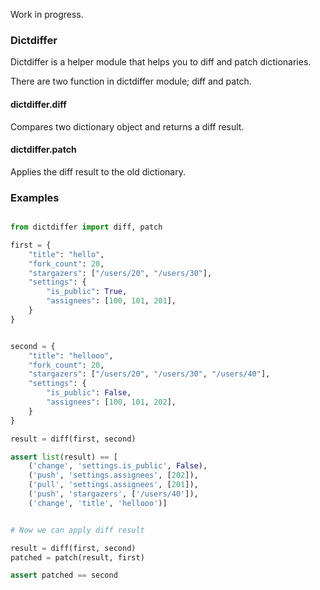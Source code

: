 Work in progress.

### Dictdiffer

Dictdiffer is a helper module that helps you to diff and patch dictionaries.

There are two function in dictdiffer module; diff and patch.

#### dictdiffer.diff
Compares two dictionary object and returns a diff result.

#### dictdiffer.patch
Applies the diff result to the old dictionary.

### Examples

```python

from dictdiffer import diff, patch

first = {
    "title": "hello",
    "fork_count": 20,
    "stargazers": ["/users/20", "/users/30"],
    "settings": {
        "is_public": True,
        "assignees": [100, 101, 201],
    }
}


second = {
    "title": "hellooo",
    "fork_count": 20,
    "stargazers": ["/users/20", "/users/30", "/users/40"],
    "settings": {
        "is_public": False,
        "assignees": [100, 101, 202],
    }
}

result = diff(first, second)

assert list(result) == [
    ('change', 'settings.is_public', False),
    ('push', 'settings.assignees', [202]),
    ('pull', 'settings.assignees', [201]),
    ('push', 'stargazers', ['/users/40']),
    ('change', 'title', 'hellooo')]


# Now we can apply diff result

result = diff(first, second)
patched = patch(result, first)

assert patched == second
```

